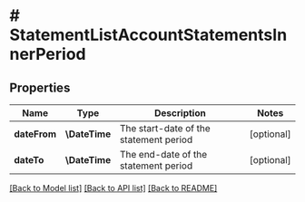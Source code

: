 # # StatementListAccountStatementsInnerPeriod

## Properties

Name | Type | Description | Notes
------------ | ------------- | ------------- | -------------
**dateFrom** | **\DateTime** | The start-date of the statement period | [optional]
**dateTo** | **\DateTime** | The end-date of the statement period | [optional]

[[Back to Model list]](../../README.md#models) [[Back to API list]](../../README.md#endpoints) [[Back to README]](../../README.md)
